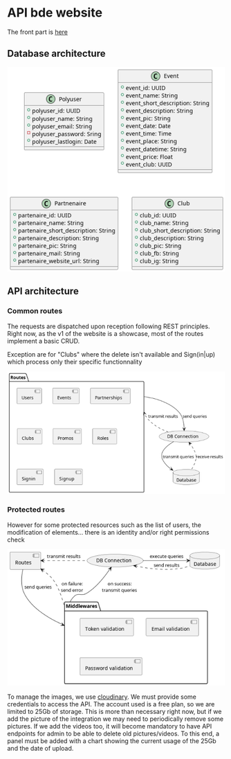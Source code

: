 # API bde website
The front part is [here](https://github.com/iusildra/bde-website-front)

## Database architecture
![database entities](doc/db.png)
## API architecture
### Common routes
The requests are dispatched upon reception following REST principles. Right now, as the v1 of the website is a showcase, most of the routes implement a basic CRUD.

Exception are for "Clubs" where the delete isn't available and Sign(in|up) which process only their specific functionnality

![architecture](doc/Router.png)

### Protected routes
However for some protected resources such as the list of users, the modification of elements... there is an identity and/or right permissions check

![protected resources architecture](doc/protectedResources.png)

To manage the images, we use [cloudinary](https://cloudinary.com/). We must provide some credentials to access the API. The account used is a free plan, so we are limited to 25Gb of storage. This is more than necessary right now, but if we add the picture of the integration we may need to periodically remove some pictures. If we add the videos too, it will become mandatory to have API endpoints for admin to be able to delete old pictures/videos.
To this end, a panel must be added with a chart showing the current usage of the 25Gb and the date of upload. 